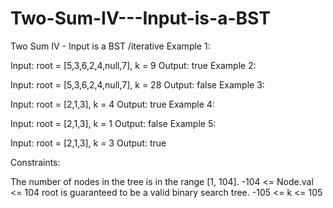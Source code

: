 # Two-Sum-IV---Input-is-a-BST
Two Sum IV - Input is a BST /iterative
Example 1:


Input: root = [5,3,6,2,4,null,7], k = 9
Output: true
Example 2:


Input: root = [5,3,6,2,4,null,7], k = 28
Output: false
Example 3:

Input: root = [2,1,3], k = 4
Output: true
Example 4:

Input: root = [2,1,3], k = 1
Output: false
Example 5:

Input: root = [2,1,3], k = 3
Output: true
 

Constraints:

The number of nodes in the tree is in the range [1, 104].
-104 <= Node.val <= 104
root is guaranteed to be a valid binary search tree.
-105 <= k <= 105
